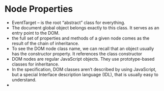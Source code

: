 # Node Properties

- EventTarget – is the root “abstract” class for everything.
- The document global object belongs exactly to this class. It serves as an entry point to the DOM.
- the full set of properties and methods of a given node comes as the result of the chain of inheritance.
- To see the DOM node class name, we can recall that an object usually has the constructor property. It references the class constructor
- DOM nodes are regular JavaScript objects. They use prototype-based classes for inheritance.
- In the specification, DOM classes aren’t described by using JavaScript, but a special Interface description language (IDL), that is usually easy to understand.
- 